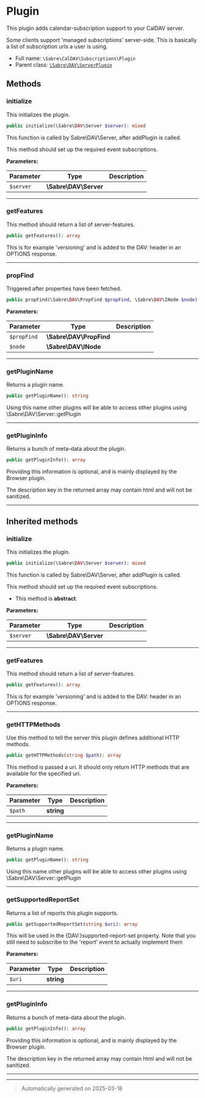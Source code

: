 
# Plugin

This plugin adds calendar-subscription support to your CalDAV server.

Some clients support 'managed subscriptions' server-side. This is basically
a list of subscription urls a user is using.

* Full name: `\Sabre\CalDAV\Subscriptions\Plugin`
* Parent class: [`\Sabre\DAV\ServerPlugin`](../../DAV/ServerPlugin.md)




## Methods


### initialize

This initializes the plugin.

```php
public initialize(\Sabre\DAV\Server $server): mixed
```

This function is called by Sabre\DAV\Server, after
addPlugin is called.

This method should set up the required event subscriptions.






**Parameters:**

| Parameter | Type | Description |
|-----------|------|-------------|
| `$server` | **\Sabre\DAV\Server** |  |





***

### getFeatures

This method should return a list of server-features.

```php
public getFeatures(): array
```

This is for example 'versioning' and is added to the DAV: header
in an OPTIONS response.










***

### propFind

Triggered after properties have been fetched.

```php
public propFind(\Sabre\DAV\PropFind $propFind, \Sabre\DAV\INode $node): mixed
```








**Parameters:**

| Parameter | Type | Description |
|-----------|------|-------------|
| `$propFind` | **\Sabre\DAV\PropFind** |  |
| `$node` | **\Sabre\DAV\INode** |  |





***

### getPluginName

Returns a plugin name.

```php
public getPluginName(): string
```

Using this name other plugins will be able to access other plugins
using \Sabre\DAV\Server::getPlugin










***

### getPluginInfo

Returns a bunch of meta-data about the plugin.

```php
public getPluginInfo(): array
```

Providing this information is optional, and is mainly displayed by the
Browser plugin.

The description key in the returned array may contain html and will not
be sanitized.










***


## Inherited methods


### initialize

This initializes the plugin.

```php
public initialize(\Sabre\DAV\Server $server): mixed
```

This function is called by Sabre\DAV\Server, after
addPlugin is called.

This method should set up the required event subscriptions.


* This method is **abstract**.



**Parameters:**

| Parameter | Type | Description |
|-----------|------|-------------|
| `$server` | **\Sabre\DAV\Server** |  |





***

### getFeatures

This method should return a list of server-features.

```php
public getFeatures(): array
```

This is for example 'versioning' and is added to the DAV: header
in an OPTIONS response.










***

### getHTTPMethods

Use this method to tell the server this plugin defines additional
HTTP methods.

```php
public getHTTPMethods(string $path): array
```

This method is passed a uri. It should only return HTTP methods that are
available for the specified uri.






**Parameters:**

| Parameter | Type | Description |
|-----------|------|-------------|
| `$path` | **string** |  |





***

### getPluginName

Returns a plugin name.

```php
public getPluginName(): string
```

Using this name other plugins will be able to access other plugins
using \Sabre\DAV\Server::getPlugin










***

### getSupportedReportSet

Returns a list of reports this plugin supports.

```php
public getSupportedReportSet(string $uri): array
```

This will be used in the {DAV:}supported-report-set property.
Note that you still need to subscribe to the 'report' event to actually
implement them






**Parameters:**

| Parameter | Type | Description |
|-----------|------|-------------|
| `$uri` | **string** |  |





***

### getPluginInfo

Returns a bunch of meta-data about the plugin.

```php
public getPluginInfo(): array
```

Providing this information is optional, and is mainly displayed by the
Browser plugin.

The description key in the returned array may contain html and will not
be sanitized.










***


***
> Automatically generated on 2025-03-18
